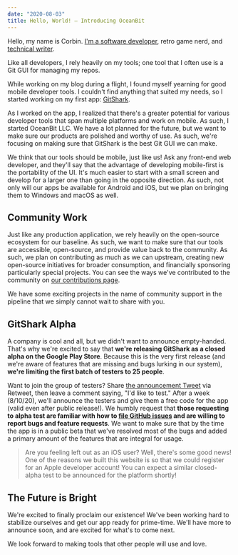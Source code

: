 ```yaml
---
date: "2020-08-03"
title: Hello, World! — Introducing OceanBit
---
```


Hello, my name is Corbin. [I'm a software developer](https://github.com/crutchcorn), retro game nerd, and [technical writer](https://unicorn-utterances.com/unicorns/crutchcorn).

Like all developers, I rely heavily on my tools; one tool that I often use is a Git GUI for managing my repos. 

While working on my blog during a flight, I found myself yearning for good mobile developer tools. I couldn't find anything that suited my needs, so I started working on my first app: [GitShark](https://gitshark.dev).

As I worked on the app, I realized that there's a greater potential for various developer tools that span multiple platforms and work on mobile. As such, I started OceanBit LLC. We have a lot planned for the future, but we want to make sure our products are polished and worthy of use. As such, we're focusing on making sure that GitShark is the best Git GUI we can make.

We think that our tools should be mobile, just like us! Ask any front-end web developer, and they'll say that the advantage of developing mobile-first is the portability of the UI. It's much easier to start with a small screen and develop for a larger one than going in the opposite direction. As such, not only will our apps be available for Android and iOS, but we plan on bringing them to Windows and macOS as well.

## Community Work

Just like any production application, we rely heavily on the open-source ecosystem for our baseline. As such, we want to make sure that our tools are accessible, open-source, and provide value back to the community. As such, we plan on contributing as much as we can upstream, creating new open-source initiatives for broader consumption, and financially sponsoring particularly special projects. You can see the ways we've contributed to the community on [our contributions page](/contributions).

We have some exciting projects in the name of community support in the pipeline that we simply cannot wait to share with you.

## GitShark Alpha

A company is cool and all, but we didn't want to announce empty-handed. That's why we're excited to say that **we're releasing GitShark as a closed alpha on the Google Play Store**. Because this is the very first release (and we're aware of features that are missing and bugs lurking in our system), **we're limiting the first batch of testers to 25 people**. 

Want to join the group of testers? Share [the announcement Tweet](https://twitter.com/GitShark/status/1290363559713468417) via Retweet, then leave a comment saying, "I'd like to test." After a week (8/10/20), we'll announce the testers and give them a free code for the app (valid even after public release!). We humbly request that **those requesting to alpha test are familiar with how to [file GitHub issues](https://github.com/oceanbit-dev/GitShark/issues) and are willing to report bugs and feature requests**. We want to make sure that by the time the app is in a public beta that we've resolved most of the bugs and added a primary amount of the features that are integral for usage.

> Are you feeling left out as an iOS user? Well, there's some good news! One of the reasons we built this website is so that we could register for an Apple developer account! You can expect a similar closed-alpha test to be announced for the platform shortly!

## The Future is Bright

We're excited to finally proclaim our existence! We've been working hard to stabilize ourselves and get our app ready for prime-time. We'll have more to announce soon, and are excited for what's to come next.

We look forward to making tools that other people will use and love.

